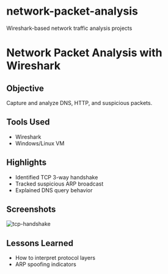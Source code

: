 # network-packet-analysis
Wireshark-based network traffic analysis projects
# Network Packet Analysis with Wireshark
## Objective
Capture and analyze DNS, HTTP, and suspicious packets.

## Tools Used
- Wireshark
- Windows/Linux VM

## Highlights
- Identified TCP 3-way handshake
- Tracked suspicious ARP broadcast
- Explained DNS query behavior

## Screenshots
![tcp-handshake](screenshots/tcp-handshake.png)

## Lessons Learned
- How to interpret protocol layers
- ARP spoofing indicators
